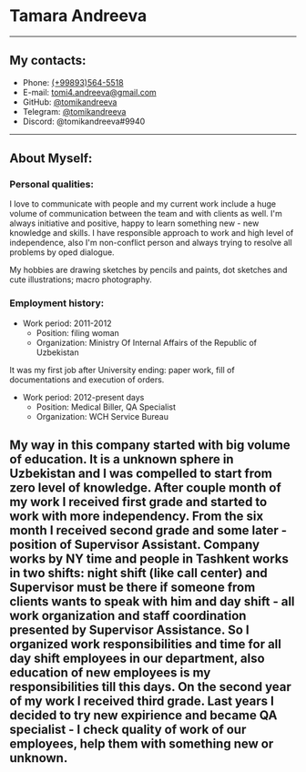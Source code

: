 # Tamara Andreeva

---

## My contacts:

* Phone: [(+99893)564-5518](callto:+998935645518)
* E-mail: [tomi4.andreeva@gmail.com](mailto:tomi4.andreeva@gmail.com)
* GitHub: [@tomikandreeva](https://github.com/Tomikandreeva)
* Telegram: [@tomikandreeva](https://t.me/tomikandreeva)
* Discord: @tomikandreeva#9940

---

## About Myself:

### Personal qualities:
I love to communicate with people and my current work include a huge volume of communication between the team and with clients as well. I'm always initiative and positive, happy to learn something new - new knowledge and skills. I have responsible approach to work and high level of independence, also I'm non-conflict person and always trying to resolve all problems by oped dialogue.

My hobbies are drawing sketches by pencils and paints, dot sketches and cute illustrations; macro photography. 

### Employment history:
* Work period: 2011-2012
  * Position: filing woman
  * Organization: Ministry Of Internal Affairs of the Republic of Uzbekistan

It was my first job after University ending: paper work, fill of documentations and execution of orders.

* Work period: 2012-present days
  * Position: Medical Biller, QA Specialist
  * Organization: WCH Service Bureau

My way in this company started with big volume of education. It is a unknown sphere in Uzbekistan and I was compelled to start from zero level of knowledge. After couple month of my work I received first grade and started to work with more independency. From the six month I received second grade and some later - position of Supervisor Assistant. Company works by NY time and people in Tashkent works in two shifts: night shift (like call center) and Supervisor must be there if someone from clients wants to speak with him and day shift - all work organization and staff coordination presented by Supervisor Assistance. So I organized work responsibilities and time for all day shift employees in our department, also education of new employees is my responsibilities till this days. On the second year of my work I received third grade. Last years I decided to try new expirience and became QA specialist - I check quality of work of our employees, help them with something new or unknown.
---




